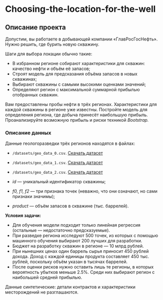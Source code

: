 # Choosing-the-location-for-the-well

## Описание проекта

Допустим, вы работаете в добывающей компании «ГлавРосГосНефть». Нужно решить, где бурить новую скважину.

Шаги для выбора локации обычно такие:

- В избранном регионе собирают характеристики для скважин: качество нефти и объём её запасов;
- Строят модель для предсказания объёма запасов в новых скважинах;
- Выбирают скважины с самыми высокими оценками значений;
- Определяют регион с максимальной суммарной прибылью отобранных скважин.

Вам предоставлены пробы нефти в трёх регионах. Характеристики для каждой скважины в регионе уже известны. Постройте модель для определения региона, где добыча принесёт наибольшую прибыль. Проанализируйте возможную прибыль и риски техникой _Bootstrap._

### Описание данных

Данные геологоразведки трёх регионов находятся в файлах:

- `/datasets/geo_data_0.csv`. [Скачать датасет](https://code.s3.yandex.net/datasets/geo_data_0.csv)
- `/datasets/geo_data_1.csv`. [Скачать датасет](https://code.s3.yandex.net/datasets/geo_data_1.csv)
- `/datasets/geo_data_2.csv`. [Скачать датасет](https://code.s3.yandex.net/datasets/geo_data_2.csv)
    
- _id_ — уникальный идентификатор скважины;
- _f0, f1, f2_ — три признака точек (неважно, что они означают, но сами признаки значимы);
- _product_ — объём запасов в скважине (тыс. баррелей).

**Условия задачи:**

- Для обучения модели подходит только линейная регрессия (остальные — недостаточно предсказуемые).
- При разведке региона исследуют 500 точек, из которых с помощью машинного обучения выбирают 200 лучших для разработки.
- Бюджет на разработку скважин в регионе — 10 млрд рублей.
- При нынешних ценах один баррель сырья приносит 450 рублей дохода. Доход с каждой единицы продукта составляет 450 тыс. рублей, поскольку объём указан в тысячах баррелей.
- После оценки рисков нужно оставить лишь те регионы, в которых вероятность убытков меньше 2.5%. Среди них выбирают регион с наибольшей средней прибылью.

Данные синтетические: детали контрактов и характеристики месторождений не разглашаются.
